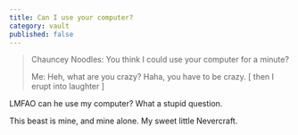 ```yaml
---
title: Can I use your computer?
category: vault
published: false
---
```


> Chauncey Noodles: You think I could use your computer for a minute?
>
> Me: Heh, what are you crazy? Haha, you have to be crazy. [ then I erupt into
> laughter ]

LMFAO can he use my computer? What a stupid question.

This beast is mine, and mine alone. My sweet little Nevercraft.
